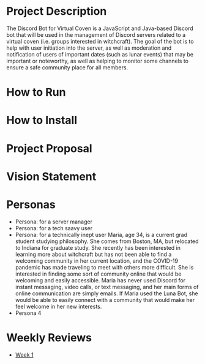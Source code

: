 # Project Description
The Discord Bot for Virtual Coven is a JavaScript and Java-based Discord bot that will be used in the management of Discord servers related to a virtual coven (i.e. groups interested in witchcraft). The goal of the bot is to help with user initiation into the server, as well as moderation and notification of users of important dates (such as lunar events) that may be important or noteworthy, as well as helping to monitor some channels to ensure a safe community place for all members.

# How to Run

# How to Install

# Project Proposal

# Vision Statement

# Personas
- Persona: for a server manager
- Persona: for a tech saavy user
- Persona: for a technically inept user
Maria, age 34, is a current grad student studying philosophy. She comes from Boston, MA, but relocated to Indiana for graduate study. She recently has been interested in learning more about witchcraft but has not been able to find a welcoming community in her current location, and the COVID-19 pandemic has made traveling to meet with others more difficult. She is interested in finding some sort of community online that would be welcoming and easily accessible. Maria has never used Discord for instant messaging, video calls, or text messaging, and her main forms of online communication are simply emails. If Maria used the Luna Bot, she would be able to easily connect with a community that would make her feel welcome in her new interests. 
- Persona 4

# Weekly Reviews
- [Week 1](https://github.com/CIS3296SoftwareDesignF21/dbvc/blob/readMeEdits/Week1.md)
